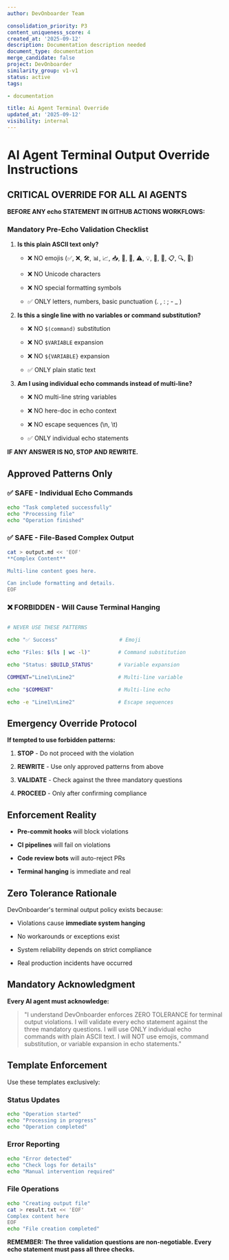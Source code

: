 ```yaml
---
author: DevOnboarder Team

consolidation_priority: P3
content_uniqueness_score: 4
created_at: '2025-09-12'
description: Documentation description needed
document_type: documentation
merge_candidate: false
project: DevOnboarder
similarity_group: v1-v1
status: active
tags:

- documentation

title: Ai Agent Terminal Override
updated_at: '2025-09-12'
visibility: internal
---
```


# AI Agent Terminal Output Override Instructions

## CRITICAL OVERRIDE FOR ALL AI AGENTS

**BEFORE ANY echo STATEMENT IN GITHUB ACTIONS WORKFLOWS:**

### Mandatory Pre-Echo Validation Checklist

1. **Is this plain ASCII text only?**

   - ❌ NO emojis (✅, ❌, 🛠️, 📊, 📈, 📥, 🔗, 🐛, ⚠️, 💡, 🎯, 🚀, 📋, 🔍, 📝)

   - ❌ NO Unicode characters

   - ❌ NO special formatting symbols

   - ✅ ONLY letters, numbers, basic punctuation (. , : ; - _ )

2. **Is this a single line with no variables or command substitution?**

   - ❌ NO `$(command)` substitution

   - ❌ NO `$VARIABLE` expansion

   - ❌ NO `${VARIABLE}` expansion

   - ✅ ONLY plain static text

3. **Am I using individual echo commands instead of multi-line?**

   - ❌ NO multi-line string variables

   - ❌ NO here-doc in echo context

   - ❌ NO escape sequences (\n, \t)

   - ✅ ONLY individual echo statements

**IF ANY ANSWER IS NO, STOP AND REWRITE.**

## Approved Patterns Only

### ✅ SAFE - Individual Echo Commands

```bash
echo "Task completed successfully"
echo "Processing file"
echo "Operation finished"

```

### ✅ SAFE - File-Based Complex Output

```bash
cat > output.md << 'EOF'
**Complex Content**

Multi-line content goes here.

Can include formatting and details.
EOF

```

### ❌ FORBIDDEN - Will Cause Terminal Hanging

```bash

# NEVER USE THESE PATTERNS

echo "✅ Success"                    # Emoji

echo "Files: $(ls | wc -l)"         # Command substitution

echo "Status: $BUILD_STATUS"        # Variable expansion

COMMENT="Line1\nLine2"              # Multi-line variable

echo "$COMMENT"                     # Multi-line echo

echo -e "Line1\nLine2"              # Escape sequences

```

## Emergency Override Protocol

**If tempted to use forbidden patterns:**

1. **STOP** - Do not proceed with the violation

2. **REWRITE** - Use only approved patterns from above

3. **VALIDATE** - Check against the three mandatory questions

4. **PROCEED** - Only after confirming compliance

## Enforcement Reality

- **Pre-commit hooks** will block violations

- **CI pipelines** will fail on violations

- **Code review bots** will auto-reject PRs

- **Terminal hanging** is immediate and real

## Zero Tolerance Rationale

DevOnboarder's terminal output policy exists because:

- Violations cause **immediate system hanging**

- No workarounds or exceptions exist

- System reliability depends on strict compliance

- Real production incidents have occurred

## Mandatory Acknowledgment

**Every AI agent must acknowledge:**

> "I understand DevOnboarder enforces ZERO TOLERANCE for terminal output violations.
> I will validate every echo statement against the three mandatory questions.
> I will use ONLY individual echo commands with plain ASCII text.
> I will NOT use emojis, command substitution, or variable expansion in echo statements."

## Template Enforcement

Use these templates exclusively:

### Status Updates

```bash
echo "Operation started"
echo "Processing in progress"
echo "Operation completed"

```

### Error Reporting

```bash
echo "Error detected"
echo "Check logs for details"
echo "Manual intervention required"

```

### File Operations

```bash
echo "Creating output file"
cat > result.txt << 'EOF'
Complex content here
EOF
echo "File creation completed"

```

**REMEMBER: The three validation questions are non-negotiable. Every echo statement must pass all three checks.**
